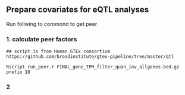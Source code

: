 ## Prepare covariates for eQTL analyses

Run follwing to commond to get peer 

### 1. calculate peer factors
```
## script is from Human GTEx consortium https://github.com/broadinstitute/gtex-pipeline/tree/master/qtl

Rscript run_peer.r FINAL_gene_TPM_filter_quan_inv_allgenes.bed.gz prefix 10

```
### 2


